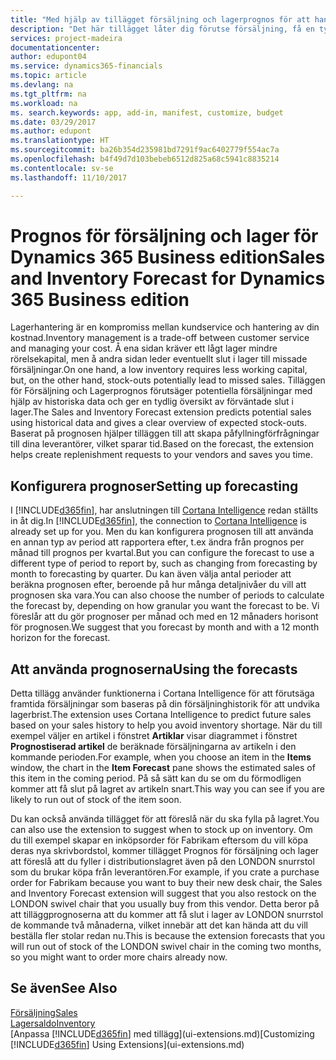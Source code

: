 ```yaml
---
title: "Med hjälp av tillägget försäljning och lagerprognos för att hantera lager | Microsoft Docs"
description: "Det här tillägget låter dig förutse försäljning, få en tydlig översikt över förväntat slut i lager och du kan till och med skapa återanskaffningsförfrågningar till leverantörer."
services: project-madeira
documentationcenter: 
author: edupont04
ms.service: dynamics365-financials
ms.topic: article
ms.devlang: na
ms.tgt_pltfrm: na
ms.workload: na
ms. search.keywords: app, add-in, manifest, customize, budget
ms.date: 03/29/2017
ms.author: edupont
ms.translationtype: HT
ms.sourcegitcommit: ba26b354d235981bd7291f9ac6402779f554ac7a
ms.openlocfilehash: b4f49d7d103bebeb6512d825a68c5941c8835214
ms.contentlocale: sv-se
ms.lasthandoff: 11/10/2017

---
```

# <a name="sales-and-inventory-forecast-for-dynamics-365-business-edition"></a><span data-ttu-id="66678-103">Prognos för försäljning och lager för Dynamics 365 Business edition</span><span class="sxs-lookup"><span data-stu-id="66678-103">Sales and Inventory Forecast for Dynamics 365 Business edition</span></span> 
<span data-ttu-id="66678-104">Lagerhantering är en kompromiss mellan kundservice och hantering av din kostnad.</span><span class="sxs-lookup"><span data-stu-id="66678-104">Inventory management is a trade-off between customer service and managing your cost.</span></span> <span data-ttu-id="66678-105">Å ena sidan kräver ett lågt lager mindre rörelsekapital, men å andra sidan leder eventuellt slut i lager till missade försäljningar.</span><span class="sxs-lookup"><span data-stu-id="66678-105">On one hand, a low inventory requires less working capital, but, on the other hand, stock-outs potentially lead to missed sales.</span></span> <span data-ttu-id="66678-106">Tilläggen för Försäljning och Lagerprognos förutsäger potentiella försäljningar med hjälp av historiska data och ger en tydlig översikt av förväntade slut i lager.</span><span class="sxs-lookup"><span data-stu-id="66678-106">The Sales and Inventory Forecast extension predicts potential sales using historical data and gives a clear overview of expected stock-outs.</span></span> <span data-ttu-id="66678-107">Baserat på prognosen hjälper tilläggen till att skapa påfyllningförfrågningar till dina leverantörer, vilket sparar tid.</span><span class="sxs-lookup"><span data-stu-id="66678-107">Based on the forecast, the extension helps create replenishment requests to your vendors and saves you time.</span></span>  

## <a name="setting-up-forecasting"></a><span data-ttu-id="66678-108">Konfigurera prognoser</span><span class="sxs-lookup"><span data-stu-id="66678-108">Setting up forecasting</span></span>
<span data-ttu-id="66678-109">I [!INCLUDE[d365fin](includes/d365fin_md.md)], har anslutningen till [Cortana Intelligence](https://www.microsoft.com/en-us/cloud-platform/what-is-cortana-intelligence-suite) redan ställts in åt dig.</span><span class="sxs-lookup"><span data-stu-id="66678-109">In [!INCLUDE[d365fin](includes/d365fin_md.md)], the connection to [Cortana Intelligence](https://www.microsoft.com/en-us/cloud-platform/what-is-cortana-intelligence-suite) is already set up for you.</span></span> <span data-ttu-id="66678-110">Men du kan konfigurera prognosen till att använda en annan typ av period att rapportera efter, t.ex ändra från prognos per månad till prognos per kvartal.</span><span class="sxs-lookup"><span data-stu-id="66678-110">But you can configure the forecast to use a different type of period to report by, such as changing from forecasting by month to forecasting by quarter.</span></span> <span data-ttu-id="66678-111">Du kan även välja antal perioder att beräkna prognosen efter, beroende på hur många detaljnivåer du vill att prognosen ska vara.</span><span class="sxs-lookup"><span data-stu-id="66678-111">You can also choose the number of periods to calculate the forecast by, depending on how granular you want the forecast to be.</span></span> <span data-ttu-id="66678-112">Vi föreslår att du gör prognoser per månad och med en 12 månaders horisont för prognosen.</span><span class="sxs-lookup"><span data-stu-id="66678-112">We suggest that you forecast by month and with a 12 month horizon for the forecast.</span></span>  

## <a name="using-the-forecasts"></a><span data-ttu-id="66678-113">Att använda prognoserna</span><span class="sxs-lookup"><span data-stu-id="66678-113">Using the forecasts</span></span>
<span data-ttu-id="66678-114">Detta tillägg använder funktionerna i Cortana Intelligence för att förutsäga framtida försäljningar som baseras på din försäljninghistorik för att undvika lagerbrist.</span><span class="sxs-lookup"><span data-stu-id="66678-114">The extension uses Cortana Intelligence to predict future sales based on your sales history to help you avoid inventory shortage.</span></span> <span data-ttu-id="66678-115">När du till exempel väljer en artikel i fönstret **Artiklar** visar diagrammet i fönstret **Prognostiserad artikel** de beräknade försäljningarna av artikeln i den kommande perioden.</span><span class="sxs-lookup"><span data-stu-id="66678-115">For example, when you choose an item in the **Items** window, the chart in the **Item Forecast** pane shows the estimated sales of this item in the coming period.</span></span> <span data-ttu-id="66678-116">På så sätt kan du se om du förmodligen kommer att få slut på lagret av artikeln snart.</span><span class="sxs-lookup"><span data-stu-id="66678-116">This way you can see if you are likely to run out of stock of the item soon.</span></span>  

<span data-ttu-id="66678-117">Du kan också använda tillägget för att föreslå när du ska fylla på lagret.</span><span class="sxs-lookup"><span data-stu-id="66678-117">You can also use the extension to suggest when to stock up on inventory.</span></span> <span data-ttu-id="66678-118">Om du till exempel skapar en inköpsorder för Fabrikam eftersom du vill köpa deras nya skrivbordstol, kommer tillägget Prognos för försäljning och lager att föreslå att du fyller i distributionslagret även på den LONDON snurrstol som du brukar köpa från leverantören.</span><span class="sxs-lookup"><span data-stu-id="66678-118">For example, if you crate a purchase order for Fabrikam because you want to buy their new desk chair, the Sales and Inventory Forecast extension will suggest that you also restock on the LONDON swivel chair that you usually buy from this vendor.</span></span> <span data-ttu-id="66678-119">Detta beror på att tilläggprognoserna att du kommer att få slut i lager av LONDON snurrstol de kommande två månaderna, vilket innebär att det kan hända att du vill beställa fler stolar redan nu.</span><span class="sxs-lookup"><span data-stu-id="66678-119">This is because the extension forecasts that you will run out of stock of the LONDON swivel chair in the coming two months, so you might want to order more chairs already now.</span></span>  

## <a name="see-also"></a><span data-ttu-id="66678-120">Se även</span><span class="sxs-lookup"><span data-stu-id="66678-120">See Also</span></span>
[<span data-ttu-id="66678-121">Försäljning</span><span class="sxs-lookup"><span data-stu-id="66678-121">Sales</span></span>](sales-manage-sales.md)  
[<span data-ttu-id="66678-122">Lagersaldo</span><span class="sxs-lookup"><span data-stu-id="66678-122">Inventory</span></span>](inventory-manage-inventory.md)  
<span data-ttu-id="66678-123">[Anpassa [!INCLUDE[d365fin](includes/d365fin_md.md)] med tillägg](ui-extensions.md)</span><span class="sxs-lookup"><span data-stu-id="66678-123">[Customizing [!INCLUDE[d365fin](includes/d365fin_md.md)] Using Extensions](ui-extensions.md)</span></span>  

